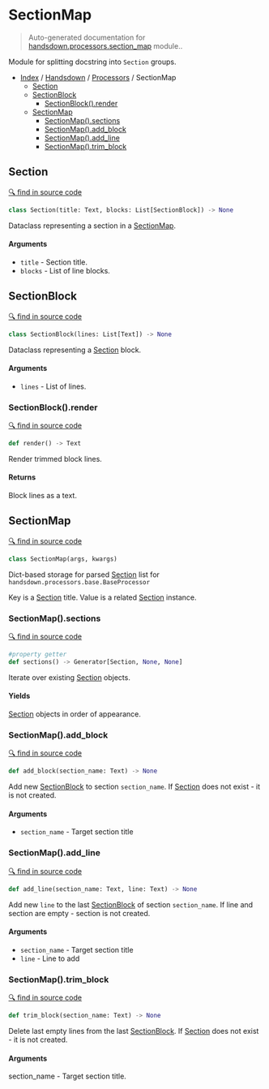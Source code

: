# SectionMap

> Auto-generated documentation for [handsdown.processors.section_map](https://github.com/vemel/handsdown/blob/master/handsdown/processors/section_map.py) module..

Module for splitting docstring into `Section` groups.

- [Index](../../README.md#modules) / [Handsdown](../index.md#handsdown) / [Processors](index.md#processors) / SectionMap
  - [Section](#section)
  - [SectionBlock](#sectionblock)
    - [SectionBlock().render](#sectionblockrender)
  - [SectionMap](#sectionmap)
    - [SectionMap().sections](#sectionmapsections)
    - [SectionMap().add_block](#sectionmapadd_block)
    - [SectionMap().add_line](#sectionmapadd_line)
    - [SectionMap().trim_block](#sectionmaptrim_block)

## Section

[🔍 find in source code](https://github.com/vemel/handsdown/blob/master/handsdown/processors/section_map.py#L36)

```python
class Section(title: Text, blocks: List[SectionBlock]) -> None
```

Dataclass representing a section in a [SectionMap](#sectionmap).

#### Arguments

- `title` - Section title.
- `blocks` - List of line blocks.

## SectionBlock

[🔍 find in source code](https://github.com/vemel/handsdown/blob/master/handsdown/processors/section_map.py#L12)

```python
class SectionBlock(lines: List[Text]) -> None
```

Dataclass representing a [Section](#section) block.

#### Arguments

- `lines` - List of lines.

### SectionBlock().render

[🔍 find in source code](https://github.com/vemel/handsdown/blob/master/handsdown/processors/section_map.py#L24)

```python
def render() -> Text
```

Render trimmed block lines.

#### Returns

Block lines as a text.

## SectionMap

[🔍 find in source code](https://github.com/vemel/handsdown/blob/master/handsdown/processors/section_map.py#L51)

```python
class SectionMap(args, kwargs)
```

Dict-based storage for parsed [Section](#section) list for
`handsdown.processors.base.BaseProcessor`

Key is a [Section](#section) title.
Value is a related [Section](#section) instance.

### SectionMap().sections

[🔍 find in source code](https://github.com/vemel/handsdown/blob/master/handsdown/processors/section_map.py#L51)

```python
#property getter
def sections() -> Generator[Section, None, None]
```

Iterate over existing [Section](#section) objects.

#### Yields

[Section](#section) objects in order of appearance.

### SectionMap().add_block

[🔍 find in source code](https://github.com/vemel/handsdown/blob/master/handsdown/processors/section_map.py#L82)

```python
def add_block(section_name: Text) -> None
```

Add new [SectionBlock](#sectionblock) to section `section_name`.
If [Section](#section) does not exist - it is not created.

#### Arguments

- `section_name` - Target section title

### SectionMap().add_line

[🔍 find in source code](https://github.com/vemel/handsdown/blob/master/handsdown/processors/section_map.py#L60)

```python
def add_line(section_name: Text, line: Text) -> None
```

Add new `line` to the last [SectionBlock](#sectionblock) of section `section_name`.
If line and section are empty - section is not created.

#### Arguments

- `section_name` - Target section title
- `line` - Line to add

### SectionMap().trim_block

[🔍 find in source code](https://github.com/vemel/handsdown/blob/master/handsdown/processors/section_map.py#L96)

```python
def trim_block(section_name: Text) -> None
```

Delete last empty lines from the last [SectionBlock](#sectionblock).
If [Section](#section) does not exist - it is not created.

#### Arguments

section_name - Target section title.
